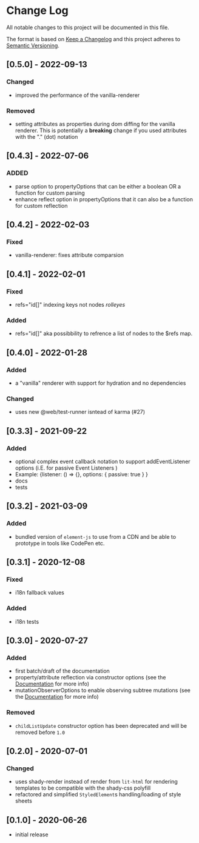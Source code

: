 # Change Log

All notable changes to this project will be documented in this file.

The format is based on [Keep a Changelog](http://keepachangelog.com/) and this project adheres to [Semantic Versioning](http://semver.org/).

<!--
   PRs should document their user-visible changes (if any) in the
   Unreleased section, uncommenting the header as necessary.
-->

<!-- ## Unreleased -->
<!-- ### Added -->
<!-- ### Changed -->
<!-- ### Removed -->
<!-- ### Fixed -->
## [0.5.0] - 2022-09-13

### Changed
* improved the performance of the vanilla-renderer

### Removed
* setting attributes as properties during dom diffing for the vanilla renderer. This is potentially a **breaking** change if you used attributes with the "." (dot) notation

## [0.4.3] - 2022-07-06

### ADDED
* parse option to propertyOptions that can be either a boolean OR a function for custom parsing
* enhance reflect option in propertyOptions that it can also be a function for custom reflection

## [0.4.2] - 2022-02-03

### Fixed
* vanilla-renderer: fixes attribute comparsion

## [0.4.1] - 2022-02-01

### Fixed
* refs="id[]" indexing keys not nodes *rolleyes* 

### Added
* refs="id[]" aka possibbility to refrence a list of nodes to the $refs map. 

## [0.4.0] - 2022-01-28

### Added
* a "vanilla" renderer with support for hydration and no dependencies

### Changed
* uses new @web/test-runner isntead of karma (#27)

## [0.3.3] - 2021-09-22

### Added
* optional complex event callback notation to support addEventListener options (i.E. for passive Event Listeners )
* Example:  {listener: () => {}, options: { passive: true } }
* docs
* tests


## [0.3.2] - 2021-03-09

### Added
* bundled version of `element-js` to use from a CDN and be able to prototype in tools like CodePen etc.

## [0.3.1] - 2020-12-08

### Fixed 
* i18n fallback values

### Added
* i18n tests

## [0.3.0] - 2020-07-27

### Added
* first batch/draft of the documentation
* property/attribute reflection via constructor options (see the [Documentation](/docs/README.md#propertyoptions) for more info)
* mutationObserverOptions to enable observing subtree mutations (see the [Documentation](/docs/README.md#mutationobserveroptions) for more info)

### Removed
* `childListUpdate` constructor option has been deprecated and will be removed before `1.0`

## [0.2.0] - 2020-07-01

### Changed
* uses shady-render instead of render from `lit-html` for rendering templates to be compatible with the shady-css polyfill
* refactored and simplified `StyledElement`s handling/loading of style sheets

## [0.1.0] - 2020-06-26

* initial release
